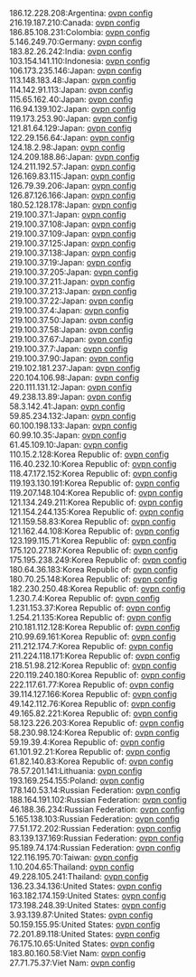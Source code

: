 186.12.228.208:Argentina: [ovpn config](vpn/186_12_228_208.ovpn)  
216.19.187.210:Canada: [ovpn config](vpn/216_19_187_210.ovpn)  
186.85.108.231:Colombia: [ovpn config](vpn/186_85_108_231.ovpn)  
5.146.249.70:Germany: [ovpn config](vpn/5_146_249_70.ovpn)  
183.82.26.242:India: [ovpn config](vpn/183_82_26_242.ovpn)  
103.154.141.110:Indonesia: [ovpn config](vpn/103_154_141_110.ovpn)  
106.173.235.146:Japan: [ovpn config](vpn/106_173_235_146.ovpn)  
113.148.183.48:Japan: [ovpn config](vpn/113_148_183_48.ovpn)  
114.142.91.113:Japan: [ovpn config](vpn/114_142_91_113.ovpn)  
115.65.162.40:Japan: [ovpn config](vpn/115_65_162_40.ovpn)  
116.94.139.102:Japan: [ovpn config](vpn/116_94_139_102.ovpn)  
119.173.253.90:Japan: [ovpn config](vpn/119_173_253_90.ovpn)  
121.81.64.129:Japan: [ovpn config](vpn/121_81_64_129.ovpn)  
122.29.156.64:Japan: [ovpn config](vpn/122_29_156_64.ovpn)  
124.18.2.98:Japan: [ovpn config](vpn/124_18_2_98.ovpn)  
124.209.188.86:Japan: [ovpn config](vpn/124_209_188_86.ovpn)  
124.211.192.57:Japan: [ovpn config](vpn/124_211_192_57.ovpn)  
126.169.83.115:Japan: [ovpn config](vpn/126_169_83_115.ovpn)  
126.79.39.206:Japan: [ovpn config](vpn/126_79_39_206.ovpn)  
126.87.126.166:Japan: [ovpn config](vpn/126_87_126_166.ovpn)  
180.52.128.178:Japan: [ovpn config](vpn/180_52_128_178.ovpn)  
219.100.37.1:Japan: [ovpn config](vpn/219_100_37_1.ovpn)  
219.100.37.108:Japan: [ovpn config](vpn/219_100_37_108.ovpn)  
219.100.37.109:Japan: [ovpn config](vpn/219_100_37_109.ovpn)  
219.100.37.125:Japan: [ovpn config](vpn/219_100_37_125.ovpn)  
219.100.37.138:Japan: [ovpn config](vpn/219_100_37_138.ovpn)  
219.100.37.19:Japan: [ovpn config](vpn/219_100_37_19.ovpn)  
219.100.37.205:Japan: [ovpn config](vpn/219_100_37_205.ovpn)  
219.100.37.211:Japan: [ovpn config](vpn/219_100_37_211.ovpn)  
219.100.37.213:Japan: [ovpn config](vpn/219_100_37_213.ovpn)  
219.100.37.22:Japan: [ovpn config](vpn/219_100_37_22.ovpn)  
219.100.37.4:Japan: [ovpn config](vpn/219_100_37_4.ovpn)  
219.100.37.50:Japan: [ovpn config](vpn/219_100_37_50.ovpn)  
219.100.37.58:Japan: [ovpn config](vpn/219_100_37_58.ovpn)  
219.100.37.67:Japan: [ovpn config](vpn/219_100_37_67.ovpn)  
219.100.37.7:Japan: [ovpn config](vpn/219_100_37_7.ovpn)  
219.100.37.90:Japan: [ovpn config](vpn/219_100_37_90.ovpn)  
219.102.181.237:Japan: [ovpn config](vpn/219_102_181_237.ovpn)  
220.104.106.98:Japan: [ovpn config](vpn/220_104_106_98.ovpn)  
220.111.131.12:Japan: [ovpn config](vpn/220_111_131_12.ovpn)  
49.238.13.89:Japan: [ovpn config](vpn/49_238_13_89.ovpn)  
58.3.142.41:Japan: [ovpn config](vpn/58_3_142_41.ovpn)  
59.85.234.132:Japan: [ovpn config](vpn/59_85_234_132.ovpn)  
60.100.198.133:Japan: [ovpn config](vpn/60_100_198_133.ovpn)  
60.99.10.35:Japan: [ovpn config](vpn/60_99_10_35.ovpn)  
61.45.109.10:Japan: [ovpn config](vpn/61_45_109_10.ovpn)  
110.15.2.128:Korea Republic of: [ovpn config](vpn/110_15_2_128.ovpn)  
116.40.232.10:Korea Republic of: [ovpn config](vpn/116_40_232_10.ovpn)  
118.47.172.152:Korea Republic of: [ovpn config](vpn/118_47_172_152.ovpn)  
119.193.130.191:Korea Republic of: [ovpn config](vpn/119_193_130_191.ovpn)  
119.207.148.104:Korea Republic of: [ovpn config](vpn/119_207_148_104.ovpn)  
121.134.249.211:Korea Republic of: [ovpn config](vpn/121_134_249_211.ovpn)  
121.154.244.135:Korea Republic of: [ovpn config](vpn/121_154_244_135.ovpn)  
121.159.58.83:Korea Republic of: [ovpn config](vpn/121_159_58_83.ovpn)  
121.162.44.108:Korea Republic of: [ovpn config](vpn/121_162_44_108.ovpn)  
123.199.115.71:Korea Republic of: [ovpn config](vpn/123_199_115_71.ovpn)  
175.120.27.187:Korea Republic of: [ovpn config](vpn/175_120_27_187.ovpn)  
175.195.238.249:Korea Republic of: [ovpn config](vpn/175_195_238_249.ovpn)  
180.64.36.183:Korea Republic of: [ovpn config](vpn/180_64_36_183.ovpn)  
180.70.25.148:Korea Republic of: [ovpn config](vpn/180_70_25_148.ovpn)  
182.230.250.48:Korea Republic of: [ovpn config](vpn/182_230_250_48.ovpn)  
1.230.7.4:Korea Republic of: [ovpn config](vpn/1_230_7_4.ovpn)  
1.231.153.37:Korea Republic of: [ovpn config](vpn/1_231_153_37.ovpn)  
1.254.21.135:Korea Republic of: [ovpn config](vpn/1_254_21_135.ovpn)  
210.181.112.128:Korea Republic of: [ovpn config](vpn/210_181_112_128.ovpn)  
210.99.69.161:Korea Republic of: [ovpn config](vpn/210_99_69_161.ovpn)  
211.212.174.7:Korea Republic of: [ovpn config](vpn/211_212_174_7.ovpn)  
211.224.118.171:Korea Republic of: [ovpn config](vpn/211_224_118_171.ovpn)  
218.51.98.212:Korea Republic of: [ovpn config](vpn/218_51_98_212.ovpn)  
220.119.240.180:Korea Republic of: [ovpn config](vpn/220_119_240_180.ovpn)  
222.117.61.77:Korea Republic of: [ovpn config](vpn/222_117_61_77.ovpn)  
39.114.127.166:Korea Republic of: [ovpn config](vpn/39_114_127_166.ovpn)  
49.142.112.76:Korea Republic of: [ovpn config](vpn/49_142_112_76.ovpn)  
49.165.82.221:Korea Republic of: [ovpn config](vpn/49_165_82_221.ovpn)  
58.123.226.203:Korea Republic of: [ovpn config](vpn/58_123_226_203.ovpn)  
58.230.98.124:Korea Republic of: [ovpn config](vpn/58_230_98_124.ovpn)  
59.19.39.4:Korea Republic of: [ovpn config](vpn/59_19_39_4.ovpn)  
61.101.92.21:Korea Republic of: [ovpn config](vpn/61_101_92_21.ovpn)  
61.82.140.83:Korea Republic of: [ovpn config](vpn/61_82_140_83.ovpn)  
78.57.201.141:Lithuania: [ovpn config](vpn/78_57_201_141.ovpn)  
193.169.254.155:Poland: [ovpn config](vpn/193_169_254_155.ovpn)  
178.140.53.14:Russian Federation: [ovpn config](vpn/178_140_53_14.ovpn)  
188.164.191.102:Russian Federation: [ovpn config](vpn/188_164_191_102.ovpn)  
46.188.36.234:Russian Federation: [ovpn config](vpn/46_188_36_234.ovpn)  
5.165.138.103:Russian Federation: [ovpn config](vpn/5_165_138_103.ovpn)  
77.51.172.202:Russian Federation: [ovpn config](vpn/77_51_172_202.ovpn)  
83.139.137.169:Russian Federation: [ovpn config](vpn/83_139_137_169.ovpn)  
95.189.74.174:Russian Federation: [ovpn config](vpn/95_189_74_174.ovpn)  
122.116.195.70:Taiwan: [ovpn config](vpn/122_116_195_70.ovpn)  
1.10.204.65:Thailand: [ovpn config](vpn/1_10_204_65.ovpn)  
49.228.105.241:Thailand: [ovpn config](vpn/49_228_105_241.ovpn)  
136.23.34.136:United States: [ovpn config](vpn/136_23_34_136.ovpn)  
163.182.174.159:United States: [ovpn config](vpn/163_182_174_159.ovpn)  
173.198.248.39:United States: [ovpn config](vpn/173_198_248_39.ovpn)  
3.93.139.87:United States: [ovpn config](vpn/3_93_139_87.ovpn)  
50.159.155.95:United States: [ovpn config](vpn/50_159_155_95.ovpn)  
72.201.89.118:United States: [ovpn config](vpn/72_201_89_118.ovpn)  
76.175.10.65:United States: [ovpn config](vpn/76_175_10_65.ovpn)  
183.80.160.58:Viet Nam: [ovpn config](vpn/183_80_160_58.ovpn)  
27.71.75.37:Viet Nam: [ovpn config](vpn/27_71_75_37.ovpn)  
